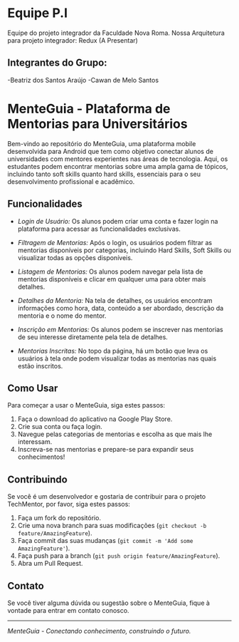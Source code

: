 # Equipe P.I

Equipe do projeto integrador da Faculdade Nova Roma.
Nossa Arquitetura para projeto integrador: Redux (A Presentar)

## Integrantes do Grupo:

-Beatriz dos Santos Araújo
-Cawan de Melo Santos

# MenteGuia - Plataforma de Mentorias para Universitários


Bem-vindo ao repositório do MenteGuia, uma plataforma mobile desenvolvida para Android que tem como objetivo conectar alunos de universidades com mentores experientes nas áreas de tecnologia. Aqui, os estudantes podem encontrar mentorias sobre uma ampla gama de tópicos, incluindo tanto soft skills quanto hard skills, essenciais para o seu desenvolvimento profissional e acadêmico.


## Funcionalidades


- *Login de Usuário:* Os alunos podem criar uma conta e fazer login na plataforma para acessar as funcionalidades exclusivas.


- *Filtragem de Mentorias:* Após o login, os usuários podem filtrar as mentorias disponíveis por categorias, incluindo Hard Skills, Soft Skills ou visualizar todas as opções disponíveis.


- *Listagem de Mentorias:* Os alunos podem navegar pela lista de mentorias disponíveis e clicar em qualquer uma para obter mais detalhes.


- *Detalhes da Mentoria:* Na tela de detalhes, os usuários encontram informações como hora, data, conteúdo a ser abordado, descrição da mentoria e o nome do mentor.


- *Inscrição em Mentorias:* Os alunos podem se inscrever nas mentorias de seu interesse diretamente pela tela de detalhes.


- *Mentorias Inscritas:* No topo da página, há um botão que leva os usuários à tela onde podem visualizar todas as mentorias nas quais estão inscritos.


## Como Usar


Para começar a usar o MenteGuia, siga estes passos:


1. Faça o download do aplicativo na Google Play Store.
2. Crie sua conta ou faça login.
3. Navegue pelas categorias de mentorias e escolha as que mais lhe interessam.
4. Inscreva-se nas mentorias e prepare-se para expandir seus conhecimentos!


## Contribuindo


Se você é um desenvolvedor e gostaria de contribuir para o projeto TechMentor, por favor, siga estes passos:


1. Faça um fork do repositório.
2. Crie uma nova branch para suas modificações (`git checkout -b feature/AmazingFeature`).
3. Faça commit das suas mudanças (`git commit -m 'Add some AmazingFeature'`).
4. Faça push para a branch (`git push origin feature/AmazingFeature`).
5. Abra um Pull Request.




## Contato


Se você tiver alguma dúvida ou sugestão sobre o MenteGuia, fique à vontade para entrar em contato conosco.


---


*MenteGuia - Conectando conhecimento, construindo o futuro.*
